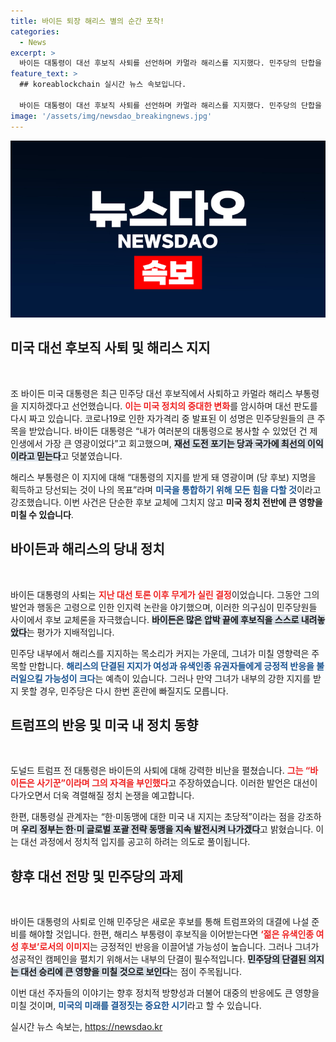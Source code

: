 ```yaml
---
title: 바이든 퇴장 해리스 별의 순간 포착!
categories:
  - News
excerpt: >
  바이든 대통령이 대선 후보직 사퇴를 선언하며 카멀라 해리스를 지지했다. 민주당의 단합을 촉구하는 해리스는 트럼프와 대결의 준비를 다짐했다. 정치 판도 변화의 시작이자 초유의 사태가 발생한 이 순간, 미국 대선의 향방은 어떻게 될까?
feature_text: >
  ## koreablockchain 실시간 뉴스 속보입니다.

  바이든 대통령이 대선 후보직 사퇴를 선언하며 카멀라 해리스를 지지했다. 민주당의 단합을 촉구하는 해리스는 트럼프와 대결의 준비를 다짐했다. 정치 판도 변화의 시작이자 초유의 사태가 발생한 이 순간, 미국 대선의 향방은 어떻게 될까?
image: '/assets/img/newsdao_breakingnews.jpg'
---
```


<p><img src="/assets/img/newsdao_breakingnews.jpg" alt="koreablockchain 속보" /></p>

<h2 data-ke-size="size26">미국 대선 후보직 사퇴 및 해리스 지지</h2>

<p data-ke-size="size16">&nbsp;</p>

<p>조 바이든 미국 대통령은 최근 민주당 대선 후보직에서 사퇴하고 카멀라 해리스 부통령을 지지하겠다고 선언했습니다. <b><span style="color: #ee2323;">이는 미국 정치의 중대한 변화</span></b>를 암시하며 대선 판도를 다시 짜고 있습니다. 코로나19로 인한 자가격리 중 발표된 이 성명은 민주당원들의 큰 주목을 받았습니다. 바이든 대통령은 “내가 여러분의 대통령으로 봉사할 수 있었던 건 제 인생에서 가장 큰 영광이었다”고 회고했으며, <b><span style="background-color: #21538527;">재선 도전 포기는 당과 국가에 최선의 이익이라고 믿는다</span></b>고 덧붙였습니다. </p>

<p>해리스 부통령은 이 지지에 대해 “대통령의 지지를 받게 돼 영광이며 (당 후보) 지명을 획득하고 당선되는 것이 나의 목표”라며 <b><span style="color: #1a5490;">미국을 통합하기 위해 모든 힘을 다할 것</span></b>이라고 강조했습니다. 이번 사건은 단순한 후보 교체에 그치지 않고 <b>미국 정치 전반에 큰 영향을 미칠 수 있습니다</b>.</p>

<h2 data-ke-size="size26">바이든과 해리스의 당내 정치</h2>

<p data-ke-size="size16">&nbsp;</p>

<p>바이든 대통령의 사퇴는 <b><span style="color: #ee2323;">지난 대선 토론 이후 무게가 실린 결정</span></b>이었습니다. 그동안 그의 발언과 행동은 고령으로 인한 인지력 논란을 야기했으며, 이러한 의구심이 민주당원들 사이에서 후보 교체론을 자극했습니다. <b><span style="background-color: #21538527;">바이든은 많은 압박 끝에 후보직을 스스로 내려놓았다</span></b>는 평가가 지배적입니다. </p>

<p>민주당 내부에서 해리스를 지지하는 목소리가 커지는 가운데, 그녀가 미칠 영향력은 주목할 만합니다. <b><span style="color: #1a5490;">해리스의 단결된 지지가 여성과 유색인종 유권자들에게 긍정적 반응을 불러일으킬 가능성이 크다</span></b>는 예측이 있습니다. 그러나 만약 그녀가 내부의 강한 지지를 받지 못할 경우, 민주당은 다시 한번 혼란에 빠질지도 모릅니다.</p>

<h2 data-ke-size="size26">트럼프의 반응 및 미국 내 정치 동향</h2>

<p data-ke-size="size16">&nbsp;</p>

<p>도널드 트럼프 전 대통령은 바이든의 사퇴에 대해 강력한 비난을 펼쳤습니다. <b><span style="color: #ee2323;">그는 “바이든은 사기꾼”이라며 그의 자격을 부인했다</span></b>고 주장하였습니다. 이러한 발언은 대선이 다가오면서 더욱 격렬해질 정치 논쟁을 예고합니다. </p>

<p>한편, 대통령실 관계자는 “한·미동맹에 대한 미국 내 지지는 초당적”이라는 점을 강조하며 <b><span style="background-color: #21538527;">우리 정부는 한·미 글로벌 포괄 전략 동맹을 지속 발전시켜 나가겠다</span></b>고 밝혔습니다. 이는 대선 과정에서 정치적 입지를 공고히 하려는 의도로 풀이됩니다.</p>

<h2 data-ke-size="size26">향후 대선 전망 및 민주당의 과제</h2>

<p data-ke-size="size16">&nbsp;</p>

<p>바이든 대통령의 사퇴로 인해 민주당은 새로운 후보를 통해 트럼프와의 대결에 나설 준비를 해야할 것입니다. 한편, 해리스 부통령이 후보직을 이어받는다면 <b><span style="color: #ee2323;">‘젊은 유색인종 여성 후보’로서의 이미지</span></b>는 긍정적인 반응을 이끌어낼 가능성이 높습니다. 그러나 그녀가 성공적인 캠페인을 펼치기 위해서는 내부의 단결이 필수적입니다. <b><span style="background-color: #21538527;">민주당의 단결된 의지는 대선 승리에 큰 영향을 미칠 것으로 보인다</span></b>는 점이 주목됩니다.</p>

<p>이번 대선 주자들의 이야기는 향후 정치적 방향성과 더불어 대중의 반응에도 큰 영향을 미칠 것이며, <b><span style="color: #1a5490;">미국의 미래를 결정짓는 중요한 시기</span></b>라고 할 수 있습니다.</p>
실시간 뉴스 속보는, <a href="https://newsdao.kr" rel="dofollow">https://newsdao.kr</a>


